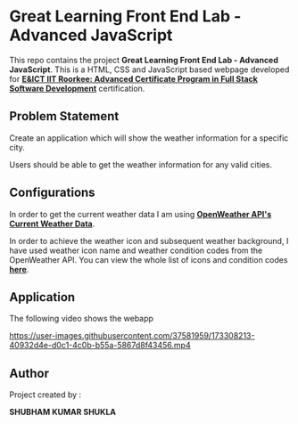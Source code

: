 #  Great Learning Front End Lab - Advanced JavaScript

This repo contains the project **Great Learning Front End Lab - Advanced JavaScript**. This is a HTML, CSS and JavaScript based webpage developed for [**E&ICT IIT Roorkee: Advanced Certificate Program in Full Stack Software Development**](https://www.greatlearning.in/advanced-certification-full-stack-software-development-iit-roorkee) certification.


##  Problem Statement

Create an application which will show the weather information for a specific city.

Users should be able to get the weather information for any valid cities.


## Configurations

In order to get the current weather data I am using [**OpenWeather API's Current Weather Data**](https://openweathermap.org/current). 

In order to achieve the weather icon and subsequent weather background, I have used weather icon name and weather condition codes from the OpenWeather API. You can view the whole list of icons and condition codes [**here**](https://openweathermap.org/weather-conditions).


## Application

The following video shows the webapp


https://user-images.githubusercontent.com/37581959/173308213-40932d4e-d0c1-4c0b-b55a-5867d8f43456.mp4





##  Author

Project created by :

**SHUBHAM KUMAR SHUKLA**
